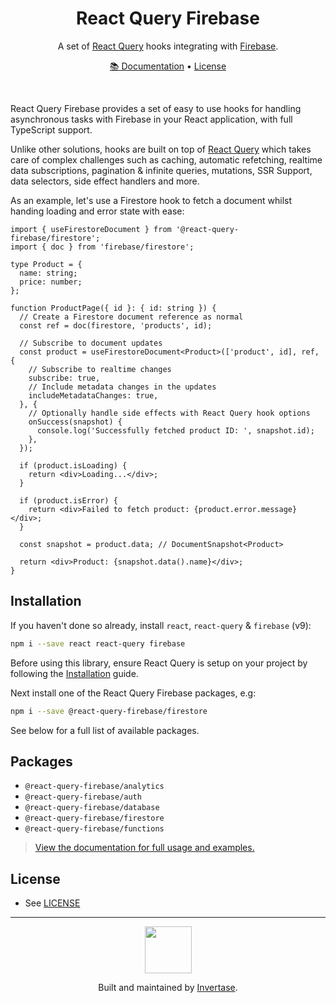 <h1 align="center">React Query Firebase</h1>
<p align="center">
  <span>A set of <a href="https://react-query.tanstack.com">React Query</a> hooks integrating with <a href="https://firebase.google.com/">Firebase</a>.</span>
</p>
<p align="center">
  <span><a href="https://react-query-firebase.invertase.dev/">📚 Documentation</a> &bull; <a href="/LICENSE.md">License</a></span>
</p>
<br />

React Query Firebase provides a set of easy to use hooks for handling asynchronous tasks with Firebase in your React application, with 
full TypeScript support.

Unlike other solutions, hooks are built on top of [React Query](https://react-query.tanstack.com) which takes care of complex challenges
such as caching, automatic refetching, realtime data subscriptions, pagination & infinite queries, mutations, SSR Support, data selectors, side effect handlers
and more.

As an example, let's use a Firestore hook to fetch a document whilst handing loading and error state with ease:

```tsx
import { useFirestoreDocument } from '@react-query-firebase/firestore';
import { doc } from 'firebase/firestore';

type Product = {
  name: string;
  price: number;
};

function ProductPage({ id }: { id: string }) {
  // Create a Firestore document reference as normal
  const ref = doc(firestore, 'products', id);

  // Subscribe to document updates
  const product = useFirestoreDocument<Product>(['product', id], ref, {
    // Subscribe to realtime changes
    subscribe: true,
    // Include metadata changes in the updates
    includeMetadataChanges: true,
  }, {
    // Optionally handle side effects with React Query hook options
    onSuccess(snapshot) {
      console.log('Successfully fetched product ID: ', snapshot.id);
    },
  });

  if (product.isLoading) {
    return <div>Loading...</div>;
  }

  if (product.isError) {
    return <div>Failed to fetch product: {product.error.message}</div>;
  }

  const snapshot = product.data; // DocumentSnapshot<Product>

  return <div>Product: {snapshot.data().name}</div>;
}
```
## Installation

If you haven't done so already, install `react`, `react-query` & `firebase` (v9):

```bash
npm i --save react react-query firebase
```

Before using this library, ensure React Query is setup on your project by following the [Installation](https://react-query.tanstack.com/quick-start) guide.

Next install one of the React Query Firebase packages, e.g:

```bash
npm i --save @react-query-firebase/firestore
```

See below for a full list of available packages.

## Packages

- `@react-query-firebase/analytics`
- `@react-query-firebase/auth`
- `@react-query-firebase/database`
- `@react-query-firebase/firestore`
- `@react-query-firebase/functions`

> [View the documentation for full usage and examples.](https://react-query-firebase.invertase.dev/)

## License

- See [LICENSE](/LICENSE)

---

<p align="center">
  <a href="https://invertase.io/?utm_source=readme&utm_medium=footer&utm_campaign=docs.page">
    <img width="75px" src="https://static.invertase.io/assets/invertase/invertase-rounded-avatar.png">
  </a>
  <p align="center">
    Built and maintained by <a href="https://invertase.io/?utm_source=readme&utm_medium=footer&utm_campaign=docs.page">Invertase</a>.
  </p>
</p>
